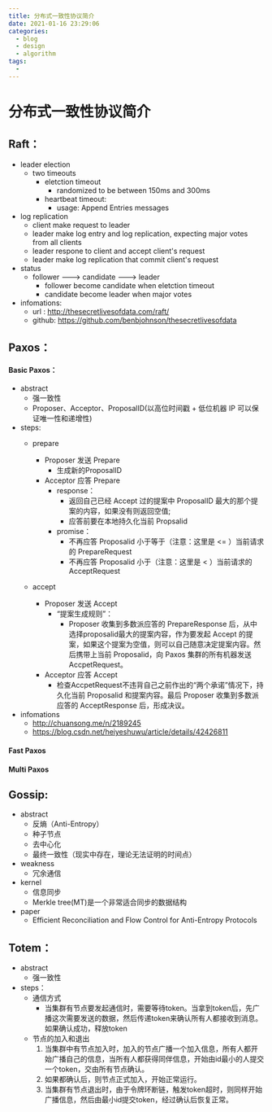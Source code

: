 ```yaml
---
title: 分布式一致性协议简介
date: 2021-01-16 23:29:06
categories:
  - blog
  - design
  - algorithm
tags:
  - 
---
```

# 分布式一致性协议简介

## Raft：
- leader election
	+ two timeouts
		- eletction timeout
			+ randomized to be between 150ms and 300ms
		- heartbeat timeout: 
			+ usage: Append Entries messages
- log replication
	+ client make request to leader
	+ leader make log entry and log replication, expecting major votes from all clients
	+ leader respone to client and accept client's request
	+ leader make log replication that commit client's request
- status
	+ follower ---> candidate ---> leader
		- follower become candidate when eletction timeout
		- candidate become leader when major votes
- infomations:
	+ url	: http://thesecretlivesofdata.com/raft/
	+ github: https://github.com/benbjohnson/thesecretlivesofdata

## Paxos：
#### Basic Paxos：
- abstract
	+ 强一致性
	+ Proposer、Acceptor、ProposalID(以高位时间戳 + 低位机器 IP 可以保证唯一性和递增性)
- steps:
	+ prepare
		- Proposer 发送 Prepare
			+ 生成新的ProposalID
		- Acceptor 应答 Prepare
			+ response：
				- 返回自己已经 Accept 过的提案中 ProposalID 最大的那个提案的内容，如果没有则返回空值;
				- 应答前要在本地持久化当前 Propsalid
			+ promise：
				- 不再应答 Proposalid 小于等于（注意：这里是 <= ）当前请求的 PrepareRequest
				- 不再应答 Proposalid 小于（注意：这里是 < ）当前请求的 AcceptRequest
			
	+ accept
		- Proposer 发送 Accept
			+ “提案生成规则”：
				- Proposer 收集到多数派应答的 PrepareResponse 后，从中选择proposalid最大的提案内容，作为要发起 Accept 的提案，如果这个提案为空值，则可以自己随意决定提案内容。然后携带上当前 Proposalid，向 Paxos 集群的所有机器发送 AccpetRequest。
		- Acceptor 应答 Accept
			+ 检查AccpetRequest不违背自己之前作出的“两个承诺”情况下，持久化当前 Proposalid 和提案内容。最后 Proposer 收集到多数派应答的 AcceptResponse 后，形成决议。
- infomations
	+ http://chuansong.me/n/2189245
	+ https://blog.csdn.net/heiyeshuwu/article/details/42426811
#### Fast Paxos
#### Multi Paxos

## Gossip:
- abstract
	+ 反熵（Anti-Entropy）
	+ 种子节点
	+ 去中心化
	+ 最终一致性（现实中存在，理论无法证明的时间点）
- weakness
	+ 冗余通信
- kernel
	+ 信息同步
	+ Merkle tree(MT)是一个非常适合同步的数据结构
- paper
	+ Efficient Reconciliation and Flow Control for Anti-Entropy Protocols
	

## Totem：
- abstract
	+ 强一致性
- steps：
	+ 通信方式
        - 当集群有节点要发起通信时，需要等待token。当拿到token后，先广播这次需要发送的数据，然后传递token来确认所有人都接收到消息。
		如果确认成功，释放token
	+ 节点的加入和退出
        1. 当集群中有节点加入时，加入的节点广播一个加入信息，所有人都开始广播自己的信息，当所有人都获得同伴信息，开始由id最小的人提交一个token，交由所有节点确认。
	    2. 如果都确认后，则节点正式加入，开始正常运行。
	    3. 当集群有节点退出时，由于令牌环断链，触发token超时，则同样开始广播信息，然后由最小id提交token，经过确认后恢复正常。
